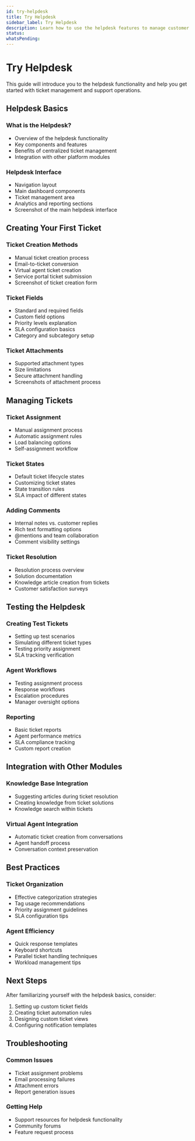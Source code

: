 ```yaml
---
id: try-helpdesk
title: Try Helpdesk
sidebar_label: Try Helpdesk
description: Learn how to use the helpdesk features to manage customer support tickets
status: 
whatsPending: 
---
```


# Try Helpdesk

This guide will introduce you to the helpdesk functionality and help you get started with ticket management and support operations.

## Helpdesk Basics

### What is the Helpdesk?
- Overview of the helpdesk functionality
- Key components and features
- Benefits of centralized ticket management
- Integration with other platform modules

### Helpdesk Interface
- Navigation layout
- Main dashboard components
- Ticket management area
- Analytics and reporting sections
- Screenshot of the main helpdesk interface

## Creating Your First Ticket

### Ticket Creation Methods
- Manual ticket creation process
- Email-to-ticket conversion
- Virtual agent ticket creation
- Service portal ticket submission
- Screenshot of ticket creation form

### Ticket Fields
- Standard and required fields
- Custom field options
- Priority levels explanation
- SLA configuration basics
- Category and subcategory setup

### Ticket Attachments
- Supported attachment types
- Size limitations
- Secure attachment handling
- Screenshots of attachment process

## Managing Tickets

### Ticket Assignment
- Manual assignment process
- Automatic assignment rules
- Load balancing options
- Self-assignment workflow

### Ticket States
- Default ticket lifecycle states
- Customizing ticket states
- State transition rules
- SLA impact of different states

### Adding Comments
- Internal notes vs. customer replies
- Rich text formatting options
- @mentions and team collaboration
- Comment visibility settings

### Ticket Resolution
- Resolution process overview
- Solution documentation
- Knowledge article creation from tickets
- Customer satisfaction surveys

## Testing the Helpdesk

### Creating Test Tickets
- Setting up test scenarios
- Simulating different ticket types
- Testing priority assignment
- SLA tracking verification

### Agent Workflows
- Testing assignment process
- Response workflows
- Escalation procedures
- Manager oversight options

### Reporting
- Basic ticket reports
- Agent performance metrics
- SLA compliance tracking
- Custom report creation

## Integration with Other Modules

### Knowledge Base Integration
- Suggesting articles during ticket resolution
- Creating knowledge from ticket solutions
- Knowledge search within tickets

### Virtual Agent Integration
- Automatic ticket creation from conversations
- Agent handoff process
- Conversation context preservation

## Best Practices

### Ticket Organization
- Effective categorization strategies
- Tag usage recommendations
- Priority assignment guidelines
- SLA configuration tips

### Agent Efficiency
- Quick response templates
- Keyboard shortcuts
- Parallel ticket handling techniques
- Workload management tips

## Next Steps
After familiarizing yourself with the helpdesk basics, consider:
1. Setting up custom ticket fields
2. Creating ticket automation rules
3. Designing custom ticket views
4. Configuring notification templates

## Troubleshooting

### Common Issues
- Ticket assignment problems
- Email processing failures
- Attachment errors
- Report generation issues

### Getting Help
- Support resources for helpdesk functionality
- Community forums
- Feature request process

